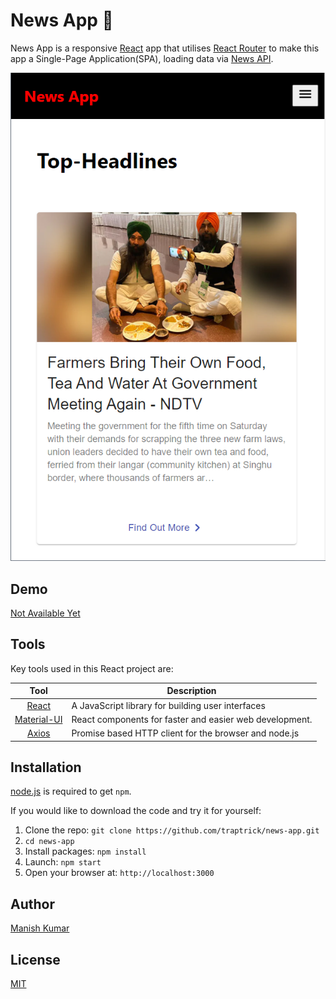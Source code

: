 # News App 📰

News App is a responsive [React](http://facebook.github.io/react/index.html) app that utilises [React Router](https://reactrouter.com/) to make this app a Single-Page Application(SPA), loading data via [News API](https://newsapi.org/).

![](/screenshot.png)

## Demo
[Not Available Yet]()

## Tools
Key tools used in this React project are:

| Tool             | Description   |
| :-------------:|--------------|
| [React](http://facebook.github.io/react/index.html) | A JavaScript library for building user interfaces |
| [Material-UI](https://material-ui.com/) | React components for faster and easier web development. |
| [Axios](https://github.com/axios/axios) | Promise based HTTP client for the browser and node.js |

## Installation
[node.js](http://nodejs.org/download/) is required to get ``npm``.

If you would like to download the code and try it for yourself:

1. Clone the repo: `git clone https://github.com/traptrick/news-app.git`
2. `cd news-app`
2. Install packages: `npm install`
3. Launch: `npm start`
4. Open your browser at: `http://localhost:3000`

## Author
[Manish Kumar](https://github.com/traptrick/)

## License
[MIT](https://github.com/traptrick/news-app/master/LICENCE)

